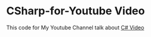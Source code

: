# CSharp-for-Youtube Video

This code for My Youtube Channel talk about [C# Video](https://www.youtube.com/playlist?list=PLyJbWrT-T2KIcPVj4l_R-1Ui7MPm0cwYU)
